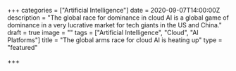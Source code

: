 +++
categories = ["Artificial Intelligence"]
date = 2020-09-07T14:00:00Z
description = "The global race for dominance in cloud AI is a global game of dominance in a very lucrative market for tech giants in the US and China."
draft = true
image = ""
tags = ["Artificial Intelligence", "Cloud", "AI Platforms"]
title = "The global arms race for cloud AI is heating up"
type = "featured"

+++

